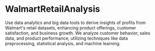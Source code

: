# WalmartRetailAnalysis
Use data analytics and big data tools to derive insights of profits from Walmart's retail datasets, enhancing product offerings, customer satisfaction, and business growth. We analyze customer behavior, sales data, and product performance, utilizing techniques like data preprocessing, statistical analysis, and machine learning.
